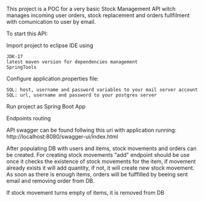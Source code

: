 This project is a POC for a very basic Stock Management API witch manages incoming user orders, stock replacement and orders fullfilment with comunication to user by email.

To start this API:

Import project to eclipse IDE using 

    JDK-17
    latest maven version for dependencies management
	SpringTools
Configure application.properties file:

	SQL: host, username and password variables to your mail server account
	SQL: url, username and password to your postgres server
	
Run project as Spring Boot App

Endpoints routing

API swagger can be found follwing this uri with application running: http://localhost:8080/swagger-ui/index.html

After populating DB with users and items, stock movements and orders can be created.
For creating stock movements "add" endpoint should be use once it checks the existence of stock movements for the item, if movement already exists it will add quantity, if not, it will create new stock movement.
As soon as there is enough items, orders will be fulffilled by beeing sent email and removing order from DB.

If stock movement turns empty of items, it is removed from DB
